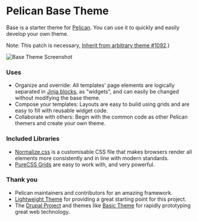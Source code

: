 # Pelican Base Theme

Base is a starter theme for [Pelican](https://github.com/getpelican/pelican).  You can use it to quickly and easily develop your own theme.

Note:  This patch is necessary, [Inherit from arbitrary theme #1092](https://github.com/getpelican/pelican/issues/1092).)

![Base Theme Screenshot](../master/screenshot.png?raw=true)

### Uses
* Organize and override:  All templates' page elements are logically separated in [Jinja blocks](http://jinja.pocoo.org/docs/templates/#block), as "widgets", and can easily be changed without modifying the base theme.
* Compose your templates:  Layouts are easy to build using grids and are easy to fill with reusable widget code.
* Collaborate with others:  Begin with the common code as other Pelican themers and create your own theme.

### Included Libraries
* [Normalize.css](https://github.com/necolas/normalize.css/) is a customisable CSS file that makes browsers render all elements more consistently and in line with modern standards.
* [PureCSS Grids](http://purecss.io/grids/) are easy to work with, and very powerful.

### Thank you
* Pelican maintainers and contributors for an amazing framework.
* [Lightweight Theme](https://github.com/getpelican/pelican-themes/tree/master/lightweight) for providing a great starting point for this project.
* The [Drupal Project](https://drupal.org) and themes like [Basic Theme](https://drupal.org/project/basic) for rapidly prototyping great web technology.
